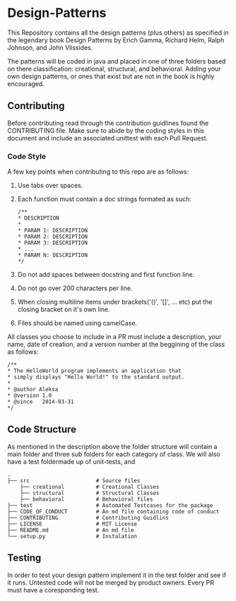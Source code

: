 # Design-Patterns

This Repository contains all the design patterns (plus others) as specified in the legendary book Design Patterns by Erich Gamma, Richard Helm, Ralph Johnson, and John Vlissides.

The patterns will be coded in java and placed in one of three folders based on there classification: creational, structural, and behavioral.
Adding your own design patterns, or ones that exist but are not in the book is highly encouraged. 

## Contributing
Before contributing read through the contribution guidlines found the CONTRIBUTING file. Make sure to abide by the coding styles in this document and include an associated unittest with each Pull Request.

### Code Style
A few key points when contributing to this repo are as follows:
1. Use tabs over spaces.
2. Each function must contain a doc strings formated as such:
    
    ```jdk
    /**
    * DESCRIPTION
    *
    * PARAM 1: DESCRIPTION
    * PARAM 2: DESCRIPTION
    * PARAM 3: DESCRIPTION
    * ...
    * PARAM N: DESCRIPTION 
    */
    ```
3. Do not add spaces between docstring and first function line.
4. Do not go over 200 characters per line.
5. When closing multiline items under brackets('()', '[]', ... etc) put the closing bracket on it's own line.
6. Files should be named using camelCase.

All classes you choose to include in a PR must include a description, your name, date of creation, and a version number at the beggining of the class as follows:

```jdk
/**
* The HelloWorld program implements an application that
* simply displays "Hello World!" to the standard output.
*
* @author Aleksa
* @version 1.0
* @since   2014-03-31 
*/
```

## Code Structure
As mentioned in the description above the folder structure will contain a main folder and three sub folders for each category of class. We will also have a test foldermade up of unit-tests, and

```
.
├── src                     # Source files
    ├── creational          # Creational Classes
    ├── structural          # Structural Classes
    ├── behavioral          # Behavioral files
├── test                    # Automated Testcases for the package
├── CODE_OF_CONDUCT         # An md file containing code of conduct
├── CONTRIBUTING            # Contributing Guidlins
├── LICENSE                 # MIT License
├── README.md               # An md file
└── setup.py                # Instalation
```


## Testing
In order to test your design pattern implement it in the test folder and see if it runs. Untested code will not be merged by product owners. Every PR must have a coresponding test.
```
